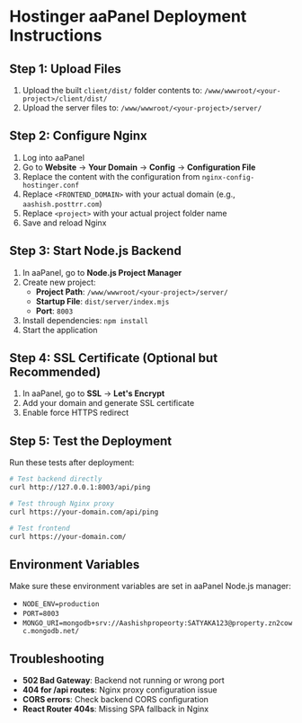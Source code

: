 # Hostinger aaPanel Deployment Instructions

## Step 1: Upload Files
1. Upload the built `client/dist/` folder contents to: `/www/wwwroot/<your-project>/client/dist/`
2. Upload the server files to: `/www/wwwroot/<your-project>/server/`

## Step 2: Configure Nginx
1. Log into aaPanel
2. Go to **Website** → **Your Domain** → **Config** → **Configuration File**
3. Replace the content with the configuration from `nginx-config-hostinger.conf`
4. Replace `<FRONTEND_DOMAIN>` with your actual domain (e.g., `aashish.posttrr.com`)
5. Replace `<project>` with your actual project folder name
6. Save and reload Nginx

## Step 3: Start Node.js Backend
1. In aaPanel, go to **Node.js Project Manager**
2. Create new project:
   - **Project Path**: `/www/wwwroot/<your-project>/server/`
   - **Startup File**: `dist/server/index.mjs`
   - **Port**: `8003`
3. Install dependencies: `npm install`
4. Start the application

## Step 4: SSL Certificate (Optional but Recommended)
1. In aaPanel, go to **SSL** → **Let's Encrypt**
2. Add your domain and generate SSL certificate
3. Enable force HTTPS redirect

## Step 5: Test the Deployment
Run these tests after deployment:

```bash
# Test backend directly
curl http://127.0.0.1:8003/api/ping

# Test through Nginx proxy
curl https://your-domain.com/api/ping

# Test frontend
curl https://your-domain.com/
```

## Environment Variables
Make sure these environment variables are set in aaPanel Node.js manager:
- `NODE_ENV=production`
- `PORT=8003`
- `MONGO_URI=mongodb+srv://Aashishpropeorty:SATYAKA123@property.zn2cowc.mongodb.net/`

## Troubleshooting
- **502 Bad Gateway**: Backend not running or wrong port
- **404 for /api routes**: Nginx proxy configuration issue
- **CORS errors**: Check backend CORS configuration
- **React Router 404s**: Missing SPA fallback in Nginx
